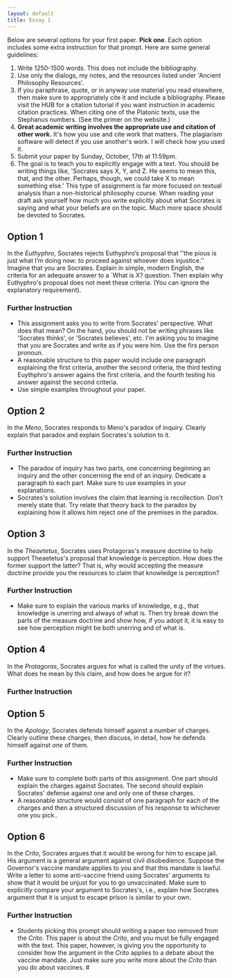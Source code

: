 ```yaml
---
layout: default
title: Essay 1
---
```


Below are several options for your first paper. **Pick one**. Each option includes some extra instruction for that prompt. Here are some general guidelines: 

1. Write 1250-1500 words. This does not include the bibliography. 
2. Use only the dialogs, my notes, and the resources listed under 'Ancient Philosophy Resources'. 
3. If you paraphrase, quote, or in anyway use material you read elsewhere, then make sure to appropriately cite it and include a bibliography. Please visit the HUB for a citation tutorial if you want instruction in academic citation practices. When citing one of the Platonic texts, use the Stephanus numbers. (See the primer on the website.) 
4. **Great academic writing involves the appropriate use and citation of other work.** It's how you use and cite work that matters. The plagiarism software will detect if you use another's work. I will check how you used it. 
4. Submit your paper by Sunday, October, 17th at 11:59pm. 
5. The goal is to teach you to explicitly engage with a text. You should be writing things like, 'Socrates says X, Y, and Z. He seems to mean this, that, and the other. Perhaps, though, we could take X to mean something else.' This type of assignment is far more focused on textual analysis than a non-historical philosophy course. When reading your draft ask yourself how much you write explicitly about what Socrates is saying and what your beliefs are on the topic. Much more space should be devoted to Socrates. 


## Option 1

In the *Euthyphro*, Socrates rejects Euthyphro’s proposal that ''the pious is just what I’m doing now: to proceed against whoever does injustice.'' Imagine that you are Socrates. Explain in simple, modern English, the criteria for an adequate answer to a `What is X? question. Then explain why Euthyphro's proposal does not meet these criteria. (You can ignore the explanatory requirement).

### Further Instruction 

+ This assignment asks you to write from Socrates' perspective. What does that mean? On the hand, you should not be writing phrases like 'Socrates thinks', or 'Socrates believes', etc. I'm asking you to imagine that you are Socrates and write as if you were him. Use the firs person pronoun.
+ A reasonable structure to this paper would include one paragraph explaining the first criteria, another the second criteria, the third testing Euythphro's answer agains the first criteria, and the fourth testing his answer against the second criteria. 
+ Use simple examples throughout your paper. 

## Option 2

In the *Meno*, Socrates responds to Meno's paradox of inquiry. Clearly explain that paradox and explain Socrates's solution to it. 

### Further Instruction

+ The paradox of inquiry has two parts, one concerning beginning an inquiry and the other concerning the end of an inquiry. Dedicate a paragraph to each part. Make sure to use examples in your explanations. 
+ Socrates's solution involves the claim that learning is recollection. Don't merely state that. Try relate that theory back to the paradox by explaining how it allows him reject one of the premises in the paradox. 


## Option 3

In the *Theaetetus*, Socrates uses Protagoras's measure doctrine to help support Theaetetus's proposal that knowledge is perception. How does the former support the latter? That is, why would accepting the measure doctrine provide you the resources to claim that knowledge is perception? 

### Further Instruction
+ Make sure to explain the various marks of knowledge, e.g., that knowledge is unerring and always of what is. Then try break down the parts of the measure doctrine and show how, if you adopt it, it is easy to see how perception might be both unerring and of what is. 

## Option 4

In the *Protagoras*, Socrates argues for what is called the unity of the virtues. What does he mean by this claim, and how does he argue for it? 


### Further Instruction


## Option 5

In the *Apology*, Socrates defends himself against a number of charges. Clearly outline these charges, then discuss, in detail, how he defends himself against *one* of them. 

### Further Instruction 

+ Make sure to complete both parts of this assignment. One part should explain the charges against Socrates. The second should explain Socrates' defense against one and only one of these charges. 
+ A reasonable structure would consist of one paragraph for each of the charges and then a structured discussion of his response to  whichever one you pick..

## Option 6

In the *Crito*, Socrates argues that it would be wrong for him to escape jail. His argument is a general argument against civil disobedience. Suppose the Governor's vaccine mandate applies to you and that this mandate is lawful. Write a letter to some anti-vaccine friend using Socrates' arguments to show that it would be unjust for you to go unvaccinated. Make sure to explicitly compare your argument to Socrates's, i.e., explain how Socrates argument that it is unjust to escape prison is similar to your own. 

### Further Instruction

+ Students picking this prompt should writing a paper too removed from the *Crito*. This paper is about the *Crito*, and you must be fully engaged with the text. This paper, however, is giving you the opportunity to consider how the argument in the *Crito* applies to a debate about the vaccine mandate. Just make sure you write more about the *Crito* than you do about vaccines. #
